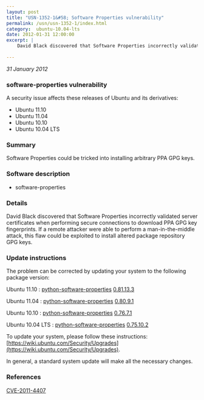 ```yaml
---
layout: post
title: "USN-1352-1&#58; Software Properties vulnerability"
permalink: /usn/usn-1352-1/index.html
category:  ubuntu-10.04-lts
date: 2012-01-31 12:00:00
excerpt: |
    David Black discovered that Software Properties incorrectly validated server certificates when performing secure connections to download PPA GPG key fingerprints. If a remote attacker were able to perform a man-in-the-middle attack, this flaw could be exploited to install altered package repository GPG keys. 
    
--- 
```

 
 

*31 January 2012*

### software-properties vulnerability

A security issue affects these releases of Ubuntu and its derivatives:

* Ubuntu 11.10
* Ubuntu 11.04
* Ubuntu 10.10
* Ubuntu 10.04 LTS

### Summary

Software Properties could be tricked into installing arbitrary PPA GPG keys.

### Software description

* software-properties 

### Details

David Black discovered that Software Properties incorrectly validated server certificates when performing secure connections to download PPA GPG key fingerprints. If a remote attacker were able to perform a man-in-the-middle attack, this flaw could be exploited to install altered package repository GPG keys. 

### Update instructions

The problem can be corrected by updating your system to the following package version:

Ubuntu 11.10
 : [python-software-properties](https://launchpad.net/ubuntu/+source/software-properties) <span> [0.81.13.3](https://launchpad.net/ubuntu/+source/software-properties/0.81.13.3) </span> 

Ubuntu 11.04
 : [python-software-properties](https://launchpad.net/ubuntu/+source/software-properties) <span> [0.80.9.1](https://launchpad.net/ubuntu/+source/software-properties/0.80.9.1) </span> 

Ubuntu 10.10
 : [python-software-properties](https://launchpad.net/ubuntu/+source/software-properties) <span> [0.76.7.1](https://launchpad.net/ubuntu/+source/software-properties/0.76.7.1) </span> 

Ubuntu 10.04 LTS
 : [python-software-properties](https://launchpad.net/ubuntu/+source/software-properties) <span> [0.75.10.2](https://launchpad.net/ubuntu/+source/software-properties/0.75.10.2) </span> 

To update your system, please follow these instructions: [https://wiki.ubuntu.com/Security/Upgrades](https://wiki.ubuntu.com/Security/Upgrades).

In general, a standard system update will make all the necessary changes. 

### References

 
 [CVE-2011-4407](http://people.ubuntu.com/~ubuntu-security/cve/CVE-2011-4407)
 

